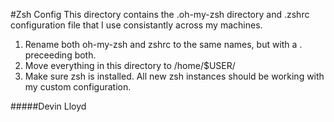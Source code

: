 #Zsh Config
This directory contains the .oh-my-zsh directory and .zshrc configuration file that I use consistantly across my machines.

1. Rename both oh-my-zsh and zshrc to the same names, but with a . preceeding both.
2. Move everything in this directory to /home/$USER/
3. Make sure zsh is installed.  All new zsh instances should be working with my custom configuration.

#####Devin Lloyd